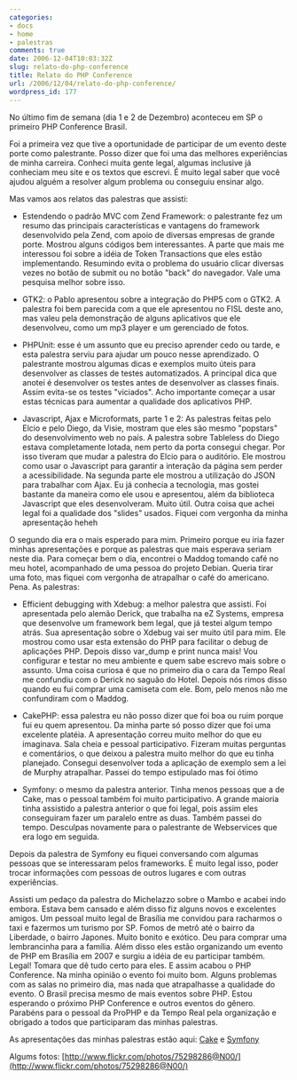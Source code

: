 ```yaml
---
categories:
- docs
- home
- palestras
comments: true
date: 2006-12-04T10:03:32Z
slug: relato-do-php-conference
title: Relato do PHP Conference
url: /2006/12/04/relato-do-php-conference/
wordpress_id: 177
---
```


No último fim de semana (dia 1 e 2 de Dezembro) aconteceu em SP o primeiro PHP Conference Brasil.

Foi a primeira vez que tive a oportunidade de participar de um evento deste porte como palestrante. Posso dizer que foi uma das melhores experiências de minha carreira. Conheci muita gente legal, algumas inclusive já conheciam meu site e os textos que escrevi. É muito legal saber que você ajudou alguém a resolver algum problema ou conseguiu ensinar algo.

Mas vamos aos relatos das palestras que assisti:

- Estendendo o padrão MVC com Zend Framework: o palestrante fez um resumo das principais características e vantagens do framework desenvolvido pela Zend, com apoio de diversas empresas de grande porte. Mostrou alguns códigos bem interessantes. A parte que mais me interessou foi sobre a idéia de Token Transactions que eles estão implementando.  Resumindo evita o problema do usuário clicar diversas vezes no botão de submit ou no botão "back" do navegador. Vale uma pesquisa melhor sobre isso.

- GTK2: o Pablo apresentou sobre a integração do PHP5 com o GTK2. A palestra foi bem parecida com a que ele apresentou no FISL deste ano, mas valeu pela demonstração de alguns aplicativos que ele desenvolveu, como um mp3 player e um gerenciado de fotos.

- PHPUnit: esse é um assunto que eu preciso aprender cedo ou tarde, e esta palestra serviu para ajudar um pouco nesse aprendizado. O palestrante mostrou algumas dicas e exemplos muito úteis para desenvolver as classes de testes automatizados. A principal dica que anotei é desenvolver os testes antes de desenvolver as classes finais. Assim evita-se os testes "viciados". Acho importante começar a usar estas técnicas para aumentar a qualidade dos aplicativos PHP.

- Javascript, Ajax e Microformats, parte 1 e 2: As palestras feitas pelo Elcio e pelo Diego, da Visie, mostram que eles são mesmo "popstars" do desenvolvimento web no país. A palestra sobre Tableless do Diego estava completamente lotada, nem perto da porta consegui chegar. Por isso tiveram que mudar a palestra do Elcio para o auditório. Ele mostrou como usar o Javascript para garantir a interação da página sem perder a acessibilidade. Na segunda parte ele mostrou a utilização do JSON para trabalhar com Ajax. Eu já conhecia a tecnologia, mas gostei bastante da maneira como ele usou e apresentou, além da biblioteca Javascript que eles desenvolveram. Muito útil. Outra coisa que achei legal foi a qualidade dos "slides" usados. Fiquei com vergonha da minha apresentação heheh

O segundo dia era o mais esperado para mim. Primeiro porque eu iria fazer minhas apresentações e porque as palestras que mais esperava seriam neste dia. Para começar bem o dia, encontrei o Maddog tomando café no meu hotel, acompanhado de uma pessoa do projeto Debian. Queria tirar uma foto, mas fiquei com vergonha de atrapalhar o café do americano. Pena. As palestras:

- Efficient debugging with Xdebug: a melhor palestra que assisti. Foi apresentada pelo alemão Derick, que trabalha na eZ Systems, empresa que desenvolve um framework bem legal, que já testei algum tempo atrás. Sua apresentação sobre o Xdebug vai ser muito útil para mim. Ele mostrou como usar esta extensão do PHP para facilitar o debug de aplicações PHP. Depois disso var_dump e print nunca mais! Vou configurar e testar no meu ambiente e quem sabe escrevo mais sobre o assunto. Uma coisa curiosa é que no primeiro dia o cara da Tempo Real me confundiu com o Derick no saguão do Hotel. Depois nós rimos disso quando eu fui comprar uma camiseta com ele. Bom, pelo menos não me confundiram com o Maddog.

- CakePHP: essa palestra eu não posso dizer que foi boa ou ruim porque fui eu quem apresentou. Da minha parte só posso dizer que foi uma excelente platéia. A apresentação correu muito melhor do que eu imaginava. Sala cheia e pessoal participativo. Fizeram muitas perguntas e comentários, o que deixou a palestra muito melhor do que eu tinha planejado. Consegui desenvolver toda a aplicação de exemplo sem a lei de Murphy atrapalhar. Passei do tempo estipulado mas foi ótimo

- Symfony: o mesmo da palestra anterior. Tinha menos pessoas que a de Cake, mas o pessoal também foi muito participativo. A grande maioria tinha assistido a palestra anterior o que foi legal, pois assim eles conseguiram fazer um paralelo entre as duas. Também passei do tempo. Desculpas novamente para o palestrante de Webservices que era logo em seguida.

Depois da palestra de Symfony eu fiquei conversando com algumas pessoas que se interessaram pelos frameworks. É muito legal isso, poder trocar informações com pessoas de outros lugares e com outras experiências.

Assisti um pedaço da palestra do Michelazzo sobre o Mambo e acabei indo embora. Estava bem cansado e além disso fiz alguns novos e excelentes amigos. Um pessoal muito legal de Brasília me convidou para racharmos o taxi e fazermos um turismo por SP. Fomos de metrô até o bairro da Liberdade, o bairro Japones. Muito bonito e exótico. Deu para comprar uma lembrancinha para a família. Além disso eles estão organizando um evento de PHP em Brasília em 2007 e surgiu a idéia de eu participar também. Legal! Tomara que dê tudo certo para eles.
E assim acabou o PHP Conference. Na minha opinião o evento foi muito bom. Alguns problemas com as salas no primeiro dia, mas nada que atrapalhasse a qualidade do evento. O Brasil precisa mesmo de mais eventos sobre PHP. Estou esperando o próximo PHP Conference e outros eventos do gênero.  Parabéns para o pessoal da ProPHP e da Tempo Real pela organização e obrigado a todos que participaram das minhas palestras.

As apresentações das minhas palestras estão aqui: [Cake](/docs/cake.pdf) e [Symfony](/docs/symfony.pdf)

Algums fotos: [http://www.flickr.com/photos/75298286@N00/](http://www.flickr.com/photos/75298286@N00/)
